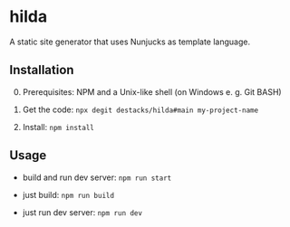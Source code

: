 # hilda

A static site generator that uses Nunjucks as template language.

## Installation

0. Prerequisites: NPM and a Unix-like shell (on Windows e. g. Git BASH) 

1. Get the code: `npx degit destacks/hilda#main my-project-name`

2. Install: `npm install`

## Usage

- build and run dev server: `npm run start`

- just build: `npm run build`

- just run dev server: `npm run dev`
